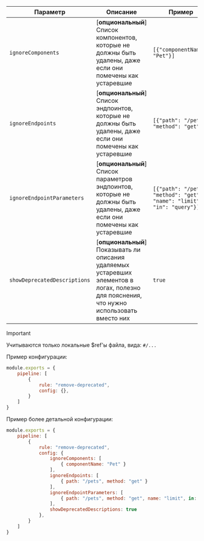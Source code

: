 | Параметр | Описание                                                                                                                | Пример | Типизация | Дефолтное |
|----------|-------------------------------------------------------------------------------------------------------------------------|---------|-----------|-----------|
| `ignoreComponents` | [**опциональный**] Список компонентов, которые не должны быть удалены, даже если они помечены как устаревшие            | `[{"componentName": "Pet"}]` | `Array<ComponentDescriptorConfig>` | `[]` |
| `ignoreEndpoints` | [**опциональный**] Список эндпоинтов, которые не должны быть удалены, даже если они помечены как устаревшие             | `[{"path": "/pets", "method": "get"}]` | `Array<EndpointDescriptorConfig>` | `[]` |
| `ignoreEndpointParameters` | [**опциональный**] Список параметров эндпоинтов, которые не должны быть удалены, даже если они помечены как устаревшие  | `[{"path": "/pets", "method": "get", "name": "limit", "in": "query"}]` | `Array<ParameterDescriptorConfig>` | `[]` |
| `showDeprecatedDescriptions` | [**опциональный**] Показывать ли описания удаляемых устаревших элементов в логах, полезно для пояснения, что нужно использовать вместо них | `true` | `boolean` | `false` |

> [!IMPORTANT]  
> Учитываются только локальные $ref'ы файла, вида: `#/...`

Пример конфигурации:

```js
module.exports = {
    pipeline: [
        {
            rule: "remove-deprecated",
            config: {},
        }
    ]
}
```

Пример более детальной конфигурации:

```js
module.exports = {
    pipeline: [
        {
            rule: "remove-deprecated",
            config: {
                ignoreComponents: [
                    { componentName: "Pet" }
                ],
                ignoreEndpoints: [
                    { path: "/pets", method: "get" }
                ],
                ignoreEndpointParameters: [
                    { path: "/pets", method: "get", name: "limit", in: "query" }
                ],
                showDeprecatedDescriptions: true
            },
        }
    ]
}
```